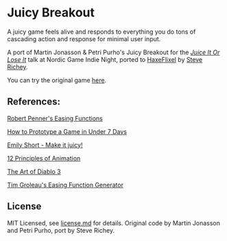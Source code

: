 Juicy Breakout
==============

A juicy game feels alive and responds to everything you do tons of cascading action and response for minimal user input.

A port of Martin Jonasson & Petri Purho's Juicy Breakout for the [*Juice It Or Lose It*](http://www.youtube.com/watch?v=Fy0aCDmgnxg) talk at Nordic Game Indie Night, ported to [HaxeFlixel](http://www.haxeflixel.com) by [Steve Richey](https://github.com/steverichey).

You can try the original game [here](http://grapefrukt.com/f/games/juicy-breakout/).

## References:

[Robert Penner's Easing Functions](http://www.robertpenner.com/easing/)

[How to Prototype a Game in Under 7 Days](http://www.gamasutra.com/view/feature/2438/how_to_prototype_a_game_in_under_7...)

[Emily Short - Make it juicy!](http://emshort.wordpress.com/2008/05/24/make-it-juicy/)

[12 Principles of Animation](http://minyos.its.rmit.edu.au/aim/a_notes/anim_principles.html)

[The Art of Diablo 3 ](http://gdcvault.com/play/1015306/The-Art-of-Diablo)

[Tim Groleau's Easing Function Generator](http://www.timotheegroleau.com/Flash/experiments/easing_function_generator.htm)

## License

MIT Licensed, see [license.md](/license.md) for details. Original code by Martin Jonasson and Petri Purho, port by Steve Richey.
